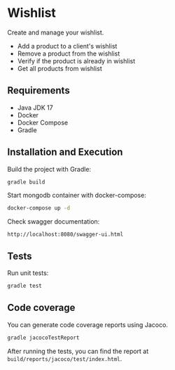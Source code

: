# Wishlist

Create and manage your wishlist. 

- Add a product to a client's wishlist
- Remove a product from the wishlist
- Verify if the product is already in wishlist
- Get all products from wishlist

## Requirements

- Java JDK 17
- Docker
- Docker Compose
- Gradle

## Installation and Execution

Build the project with Gradle:

```bash
gradle build
```

Start mongodb container with docker-compose:

```bash
docker-compose up -d
```

Check swagger documentation:

```
http://localhost:8080/swagger-ui.html
```

## Tests

Run unit tests:

```bash
gradle test
```

## Code coverage

You can generate code coverage reports using Jacoco.

```bash
gradle jacocoTestReport
```

After running the tests, you can find the report at `build/reports/jacoco/test/index.html`.